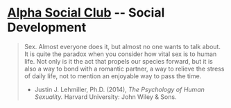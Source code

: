 # [Alpha Social Club](http://alphasocialclub.com) -- Social Development

> Sex. Almost everyone does it, but almost no one wants to talk about. It is quite the paradox when you consider how vital sex is to human life. Not only is it the act that propels our species forward, but it is also a way to bond with a romantic partner, a way to relieve the stress of daily life, not to mention an enjoyable way to pass the time.
> - Justin J. Lehmiller, Ph.D. (2014), *The Psychology of Human Sexuality.* Harvard University: John Wiley & Sons.